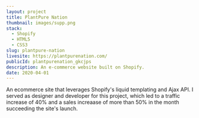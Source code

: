 ```yaml
---
layout: project
title: PlantPure Nation
thumbnail: images/supp.png
stack:
  - Shopify
  - HTML5
  - CSS3
slug: plantpure-nation
livesite: https://plantpurenation.com/
publicId: plantpurenation_gkcjps
description: An e-commerce website built on Shopify.
date: 2020-04-01
---
```

An ecommerce site that leverages Shopify's liquid templating and Ajax API. I served as designer and developer for this project, which led to a traffic increase of 40% and a sales increaase of more than 50% in the month succeeding the site's launch.
